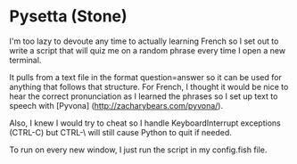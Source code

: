 # Pysetta (Stone)

I'm too lazy to devoute any time to actually learning French so I set out to write a script that will quiz me on a random phrase every time I open a new terminal.

It pulls from a text file in the format question=answer so it can be used for anything that follows that structure.
For French, I thought it would be nice to hear the correct pronunciation as I learned the phrases so I set up text to speech with [Pyvona] (http://zacharybears.com/pyvona/).

Also, I knew I would try to cheat so I handle KeyboardInterrupt exceptions (CTRL-C) but CTRL-\ will still cause Python to quit if needed.

To run on every new window, I just run the script in my config.fish file.
